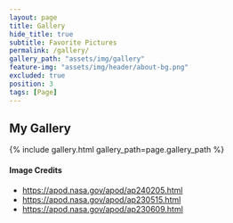 ```yaml
---
layout: page
title: Gallery
hide_title: true
subtitle: Favorite Pictures
permalink: /gallery/
gallery_path: "assets/img/gallery"
feature-img: "assets/img/header/about-bg.png"
excluded: true
position: 3
tags: [Page]
---
```


## My Gallery

{% include gallery.html gallery_path=page.gallery_path %}


#### Image Credits

* https://apod.nasa.gov/apod/ap240205.html
* https://apod.nasa.gov/apod/ap230515.html
* https://apod.nasa.gov/apod/ap230609.html
